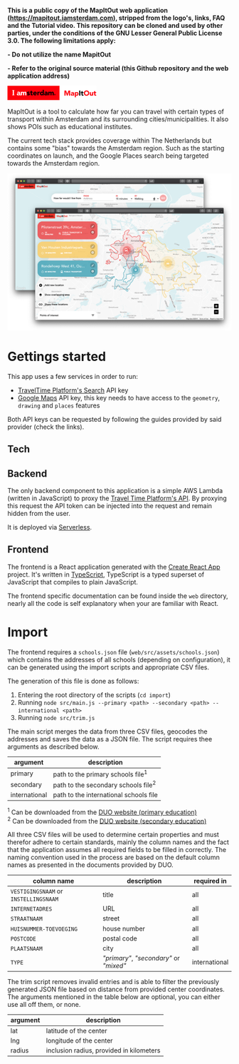 **This is a public copy of the MapItOut web application (https://mapitout.iamsterdam.com), stripped from the logo's, links, FAQ and the Tutorial video. This repository can be cloned and used by other parties, under the conditions of the GNU Lesser General Public License 3.0. The following limitations apply:**

**- Do not utilize the name MapitOut**

**- Refer to the original source material (this Github repository and the web application address)**


![MapItOut logo](/docs/logo.png)

MapItOut is a tool to calculate how far you can travel with certain types of transport within Amsterdam and its surrounding cities/municipalities. It also shows POIs such as educational institutes.
  
The current tech stack provides coverage within The Netherlands but contains some "bias" towards the Amsterdam region. Such as the starting coordinates on launch, and the Google Places search being targeted towards the Amsterdam region. 

![Screenshot of the application in a browser window](/docs/preview.png)

# Gettings started
This app uses a few services in order to run:
- [TravelTime Platform's Search](https://www.traveltimeplatform.com/search) API key
- [Google Maps](https://developers.google.com/maps/documentation/javascript/get-api-key) API key, this key needs to have access to the `geometry`, `drawing` and `places` features

Both API keys can be requested by following the guides provided by said provider (check the links).

## Tech

## Backend
The only backend component to this application is a simple AWS Lambda (written in JavaScript) to proxy the [Travel Time Platform's API](https://www.traveltimeplatform.com/). By proxying this request the API token can be injected into the request and remain hidden from the user.

It is deployed via [Serverless](https://serverless.com/).

## Frontend
The frontend is a React application generated with the [Create React App](https://github.com/facebook/create-react-app) project. It's written in [TypeScript](https://www.typescriptlang.org/), TypeScript is a typed superset of JavaScript that compiles to plain JavaScript.

The frontend specific documentation can be found inside the `web` directory, nearly all the code is self explanatory when your are familiar with React.

# Import
The frontend requires a `schools.json` file (`web/src/assets/schools.json`) which contains the addresses of all schools (depending on configuration), it can be generated using the import scripts and appropriate CSV files.

The generation of this file is done as follows:
1. Entering the root directory of the scripts (`cd import`)
2. Running `node src/main.js --primary <path> --secondary <path> --international <path>`
3. Running `node src/trim.js`

The main script merges the data from three CSV files, geocodes the addresses and saves the data as a JSON file. The script requires thee arguments as described below.

| argument | description |
|-----|-----|
| primary | path to the primary schools file<sup>1</sup> |
| secondary | path to the secondary schools file<sup>2</sup> |
| international | path to the international schools file |

<sup>1</sup> Can be downloaded from the [DUO website (primary education)](https://duo.nl/open_onderwijsdata/databestanden/po/adressen/)  
<sup>2</sup> Can be downloaded from the [DUO website (secondary education)](https://duo.nl/open_onderwijsdata/databestanden/vo/adressen/)

All three CSV files will be used to determine certain properties and must therefor adhere to certain standards, mainly the column names and the fact that the application assumes all required fields to be filled in correctly. The naming convention used in the process are based on the default column names as presented in the documents provided by DUO.

| column name | description | required in |
|-----|-----|-----|
| `VESTIGINGSNAAM` or `INSTELLINGSNAAM` | title | all |
| `INTERNETADRES` | URL | all |
| `STRAATNAAM` | street | all |
| `HUISNUMMER-TOEVOEGING` | house number | all |
| `POSTCODE` | postal code | all |
| `PLAATSNAAM` | city | all |
| `TYPE` | _"primary"_, _"secondary"_ or _"mixed"_ | international |

The trim script removes invalid entries and is able to filter the previously generated JSON file based on distance from provided center coordinates. The arguments mentioned in the table below are optional, you can either use all off them, or none.

| argument | description |
|----|-----|
| lat | latitude of the center |
| lng | longitude of the center |
| radius | inclusion radius, provided in kilometers |
